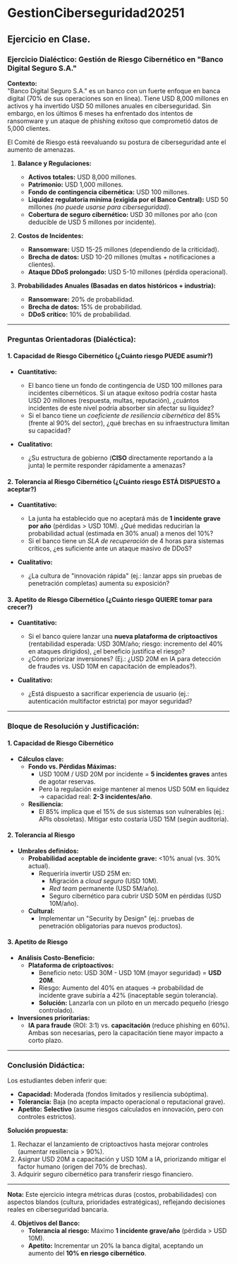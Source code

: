 # GestionCiberseguridad20251

## Ejercicio en Clase.

### **Ejercicio Dialéctico: Gestión de Riesgo Cibernético en "Banco Digital Seguro S.A."**  

**Contexto:**  
"Banco Digital Seguro S.A." es un banco con un fuerte enfoque en banca digital (70% de sus operaciones son en línea). Tiene USD 8,000 millones en activos y ha invertido USD 50 millones anuales en ciberseguridad. Sin embargo, en los últimos 6 meses ha enfrentado dos intentos de ransomware y un ataque de phishing exitoso que comprometió datos de 5,000 clientes.  

El Comité de Riesgo está reevaluando su postura de ciberseguridad ante el aumento de amenazas.  

1. **Balance y Regulaciones:**  
   - **Activos totales:** USD 8,000 millones.  
   - **Patrimonio:** USD 1,000 millones.  
   - **Fondo de contingencia cibernética:** USD 100 millones.  
   - **Liquidez regulatoria mínima (exigida por el Banco Central):** USD 50 millones *(no puede usarse para ciberseguridad)*.  
   - **Cobertura de seguro cibernético:** USD 30 millones por año (con deducible de USD 5 millones por incidente).  

2. **Costos de Incidentes:**  
   - **Ransomware:** USD 15-25 millones (dependiendo de la criticidad).  
   - **Brecha de datos:** USD 10-20 millones (multas + notificaciones a clientes).  
   - **Ataque DDoS prolongado:** USD 5-10 millones (pérdida operacional).  

3. **Probabilidades Anuales (Basadas en datos históricos + industria):**  
   - **Ransomware:** 20% de probabilidad.  
   - **Brecha de datos:** 15% de probabilidad.  
   - **DDoS crítico:** 10% de probabilidad.
  
---  

### **Preguntas Orientadoras (Dialéctica):**  

#### **1. Capacidad de Riesgo Cibernético (¿Cuánto riesgo PUEDE asumir?)**  
- **Cuantitativo:**  
  - El banco tiene un fondo de contingencia de USD 100 millones para incidentes cibernéticos. Si un ataque exitoso podría costar hasta USD 20 millones (respuesta, multas, reputación), ¿cuántos incidentes de este nivel podría absorber sin afectar su liquidez?  
  - Si el banco tiene un *coeficiente de resiliencia cibernética* del 85% (frente al 90% del sector), ¿qué brechas en su infraestructura limitan su capacidad?  

- **Cualitativo:**  
  - ¿Su estructura de gobierno (**CISO** directamente reportando a la junta) le permite responder rápidamente a amenazas?  

#### **2. Tolerancia al Riesgo Cibernético (¿Cuánto riesgo ESTÁ DISPUESTO a aceptar?)**  
- **Cuantitativo:**  
  - La junta ha establecido que no aceptará más de **1 incidente grave por año** (pérdidas > USD 10M). ¿Qué medidas reducirían la probabilidad actual (estimada en 30% anual) a menos del 10%?  
  - Si el banco tiene un *SLA de recuperación* de 4 horas para sistemas críticos, ¿es suficiente ante un ataque masivo de DDoS?  

- **Cualitativo:**  
  - ¿La cultura de "innovación rápida" (ej.: lanzar apps sin pruebas de penetración completas) aumenta su exposición?  

#### **3. Apetito de Riesgo Cibernético (¿Cuánto riesgo QUIERE tomar para crecer?)**  
- **Cuantitativo:**  
  - Si el banco quiere lanzar una **nueva plataforma de criptoactivos** (rentabilidad esperada: USD 30M/año; riesgo: incremento del 40% en ataques dirigidos), ¿el beneficio justifica el riesgo?  
  - ¿Cómo priorizar inversiones? (Ej.: ¿USD 20M en IA para detección de fraudes vs. USD 10M en capacitación de empleados?).  

- **Cualitativo:**  
  - ¿Está dispuesto a sacrificar experiencia de usuario (ej.: autenticación multifactor estricta) por mayor seguridad?  

---  

### **Bloque de Resolución y Justificación:**  

#### **1. Capacidad de Riesgo Cibernético**  
- **Cálculos clave:**  
  - **Fondo vs. Pérdidas Máximas:**  
    - USD 100M / USD 20M por incidente = **5 incidentes graves** antes de agotar reservas.  
    - Pero la regulación exige mantener al menos USD 50M en liquidez → capacidad real: **2-3 incidentes/año**.  
  - **Resiliencia:**  
    - El 85% implica que el 15% de sus sistemas son vulnerables (ej.: APIs obsoletas). Mitigar esto costaría USD 15M (según auditoría).  

#### **2. Tolerancia al Riesgo**  
- **Umbrales definidos:**  
  - **Probabilidad aceptable de incidente grave:** <10% anual (vs. 30% actual).  
    - Requeriría invertir USD 25M en:  
      - Migración a _cloud seguro_ (USD 10M).  
      - _Red team_ permanente (USD 5M/año).  
      - Seguro cibernético para cubrir USD 50M en pérdidas (USD 10M/año).  
  - **Cultural:**  
    - Implementar un "Security by Design" (ej.: pruebas de penetración obligatorias para nuevos productos).  

#### **3. Apetito de Riesgo**  
- **Análisis Costo-Beneficio:**  
  - **Plataforma de criptoactivos:**  
    - Beneficio neto: USD 30M - USD 10M (mayor seguridad) = **USD 20M**.  
    - Riesgo: Aumento del 40% en ataques → probabilidad de incidente grave subiría a 42% (inaceptable según tolerancia).  
    - **Solución:** Lanzarla con un piloto en un mercado pequeño (riesgo controlado).  
- **Inversiones prioritarias:**  
  - **IA para fraude** (ROI: 3:1) vs. **capacitación** (reduce phishing en 60%). Ambas son necesarias, pero la capacitación tiene mayor impacto a corto plazo.  

---  

### **Conclusión Didáctica:**  
Los estudiantes deben inferir que:  
- **Capacidad:** Moderada (fondos limitados y resiliencia subóptima).  
- **Tolerancia:** Baja (no acepta impacto operacional o reputacional grave).  
- **Apetito:** **Selectivo** (asume riesgos calculados en innovación, pero con controles estrictos).  

**Solución propuesta:**  
1. Rechazar el lanzamiento de criptoactivos hasta mejorar controles (aumentar resiliencia > 90%).  
2. Asignar USD 20M a capacitación y USD 10M a IA, priorizando mitigar el factor humano (origen del 70% de brechas).  
3. Adquirir seguro cibernético para transferir riesgo financiero.  

---  
**Nota:** Este ejercicio integra métricas duras (costos, probabilidades) con aspectos blandos (cultura, prioridades estratégicas), reflejando decisiones reales en ciberseguridad bancaria.


4. **Objetivos del Banco:**  
   - **Tolerancia al riesgo:** Máximo **1 incidente grave/año** (pérdida > USD 10M).  
   - **Apetito:** Incrementar un 20% la banca digital, aceptando un aumento del **10% en riesgo cibernético**.  


